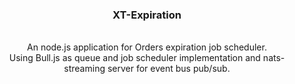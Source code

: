 <h3 align="center">XT-Expiration</h3>
<p align="center">
<br />
An node.js application for Orders expiration job scheduler.
<br />
Using Bull.js as queue and job scheduler implementation and nats-streaming server for event bus pub/sub.
</p>
